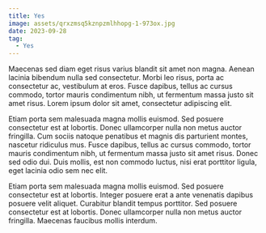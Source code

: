 ```yaml
---
title: Yes
image: assets/qrxzmsq5kznpzmlhhopg-1-973ox.jpg
date: 2023-09-28
tag:
  - Yes
---
```


Maecenas sed diam eget risus varius blandit sit amet non magna. Aenean lacinia bibendum nulla sed consectetur. Morbi leo risus, porta ac consectetur ac, vestibulum at eros. Fusce dapibus, tellus ac cursus commodo, tortor mauris condimentum nibh, ut fermentum massa justo sit amet risus. Lorem ipsum dolor sit amet, consectetur adipiscing elit.

Etiam porta sem malesuada magna mollis euismod. Sed posuere consectetur est at lobortis. Donec ullamcorper nulla non metus auctor fringilla. Cum sociis natoque penatibus et magnis dis parturient montes, nascetur ridiculus mus. Fusce dapibus, tellus ac cursus commodo, tortor mauris condimentum nibh, ut fermentum massa justo sit amet risus. Donec sed odio dui. Duis mollis, est non commodo luctus, nisi erat porttitor ligula, eget lacinia odio sem nec elit.

Etiam porta sem malesuada magna mollis euismod. Sed posuere consectetur est at lobortis. Integer posuere erat a ante venenatis dapibus posuere velit aliquet. Curabitur blandit tempus porttitor. Sed posuere consectetur est at lobortis. Donec ullamcorper nulla non metus auctor fringilla. Maecenas faucibus mollis interdum.

